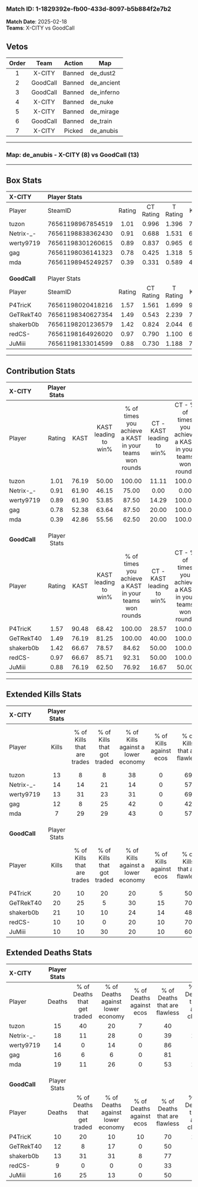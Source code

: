 ### Match ID: 1-1829392e-fb00-433d-8097-b5b884f2e7b2  
**Match Date**: 2025-02-18  
**Teams**: X-CITY vs GoodCall  

## Vetos  

| Order | Team | Action | Map |
| :---: | :--: | :----: | --- |
| 1 | X-CITY | Banned | de_dust2 |
| 2 | GoodCall | Banned | de_ancient |
| 3 | GoodCall | Banned | de_inferno |
| 4 | X-CITY | Banned | de_nuke |
| 5 | X-CITY | Banned | de_mirage |
| 6 | GoodCall | Banned | de_train |
| 7 | X-CITY | Picked | de_anubis |

---  

### **Map**: de_anubis - X-CITY (8) vs GoodCall (13)  
---  

## Box Stats  

| **X-CITY**   | Player Stats      |        |           |          |       |       |       |         |        |      |     |
| :- | :- | :-: | :-: | :-: | :-: | :-: | :-: | :-: | :-: | :-: | :-: |
| Player       | SteamID           | Rating | CT Rating | T Rating | KAST  |  ADR  | Kills | Assists | Deaths | K/D  | HS% |
| tuzon        | 76561198967854519 |  1.01  |   0.996   |  1.396   | 76.19 | 69.9  |  13   |    4    |   15   | 0.87 | 53  |
| Netrix-_-    | 76561198838362430 |  0.91  |   0.688   |  1.531   | 61.90 | 83.4  |  14   |    3    |   18   | 0.78 | 78  |
| werty9719    | 76561198301260615 |  0.89  |   0.837   |  0.965   | 61.90 | 55.7  |  13   |    4    |   14   | 0.93 | 23  |
| gag          | 76561198036141323 |  0.78  |   0.425   |  1.318   | 52.38 | 73.8  |  12   |    3    |   16   | 0.75 | 75  |
| mda          | 76561198945249257 |  0.39  |   0.331   |  0.589   | 42.86 | 59.9  |   7   |    4    |   19   | 0.37 | 71  |
|              |                   |        |           |          |       |       |       |         |        |      |     |
|              |                   |        |           |          |       |       |       |         |        |      |     |
|              |                   |        |           |          |       |       |       |         |        |      |     |
| **GoodCall** | Player Stats      |        |           |          |       |       |       |         |        |      |     |
| Player       | SteamID           | Rating | CT Rating | T Rating | KAST  |  ADR  | Kills | Assists | Deaths | K/D  | HS% |
| P4TricK      | 76561198020418216 |  1.57  |   1.561   |  1.699   | 90.48 | 83.5  |  20   |    3    |   10   | 2.00 | 55  |
| GeTRekT40    | 76561198340627354 |  1.49  |   0.543   |  2.239   | 76.19 | 103.5 |  20   |    4    |   12   | 1.67 | 55  |
| shakerb0b    | 76561198201236579 |  1.42  |   0.824   |  2.044   | 66.67 | 101.5 |  21   |    2    |   13   | 1.62 | 71  |
| redCS-       | 76561198164926020 |  0.97  |   0.790   |  1.100   | 66.67 | 65.8  |  10   |    5    |   9    | 1.11 | 20  |
| JuMiii       | 76561198133014599 |  0.88  |   0.730   |  1.188   | 76.19 | 65.8  |  10   |   10    |   16   | 0.63 | 20  |
---  

## Contribution Stats  

| **X-CITY**   | Player Stats |       |                      |                                                        |                           |                                                             |                          |                                                            |
| :- | :-: | :-: | :-: | :-: | :-: | :-: | :-: | :-: |
| Player       |    Rating    | KAST  | KAST leading to win% | % of times you achieve a KAST in your teams won rounds | CT - KAST leading to win% | CT - % of times you achieve a KAST in your teams won rounds | T - KAST leading to win% | T - % of times you achieve a KAST in your teams won rounds |
| tuzon        |     1.01     | 76.19 |        50.00         |                         100.00                         |           11.11           |                           100.00                            |          100.00          |                           100.00                           |
| Netrix-_-    |     0.91     | 61.90 |        46.15         |                         75.00                          |           0.00            |                            0.00                             |          85.71           |                           85.71                            |
| werty9719    |     0.89     | 61.90 |        53.85         |                         87.50                          |           14.29           |                           100.00                            |          100.00          |                           85.71                            |
| gag          |     0.78     | 52.38 |        63.64         |                         87.50                          |           20.00           |                           100.00                            |          100.00          |                           85.71                            |
| mda          |     0.39     | 42.86 |        55.56         |                         62.50                          |           20.00           |                           100.00                            |          100.00          |                           57.14                            |
|              |              |       |                      |                                                        |                           |                                                             |                          |                                                            |
|              |              |       |                      |                                                        |                           |                                                             |                          |                                                            |
|              |              |       |                      |                                                        |                           |                                                             |                          |                                                            |
| **GoodCall** | Player Stats |       |                      |                                                        |                           |                                                             |                          |                                                            |
| Player       |    Rating    | KAST  | KAST leading to win% | % of times you achieve a KAST in your teams won rounds | CT - KAST leading to win% | CT - % of times you achieve a KAST in your teams won rounds | T - KAST leading to win% | T - % of times you achieve a KAST in your teams won rounds |
| P4TricK      |     1.57     | 90.48 |        68.42         |                         100.00                         |           28.57           |                           100.00                            |          91.67           |                           100.00                           |
| GeTRekT40    |     1.49     | 76.19 |        81.25         |                         100.00                         |           40.00           |                           100.00                            |          100.00          |                           100.00                           |
| shakerb0b    |     1.42     | 66.67 |        78.57         |                         84.62                          |           50.00           |                           100.00                            |          90.00           |                           81.82                            |
| redCS-       |     0.97     | 66.67 |        85.71         |                         92.31                          |           50.00           |                           100.00                            |          100.00          |                           90.91                            |
| JuMiii       |     0.88     | 76.19 |        62.50         |                         76.92                          |           16.67           |                            50.00                            |          90.00           |                           81.82                            |
---  

## Extended Kills Stats  

| **X-CITY**   | Player Stats |                            |                            |                                    |                         |                              |                                 |                                       |                    |           |
| :- | :-: | :-: | :-: | :-: | :-: | :-: | :-: | :-: | :-: | :-: |
| Player       |    Kills     | % of Kills that are trades | % of Kills that got traded | % of Kills against a lower economy | % of Kills against ecos | % of Kills that are flawless | % of Kills that are close duels | % of Kills that are assisted by flash | Pistol Round Kills | AWP Kills |
| tuzon        |      13      |             8              |             8              |                 38                 |            0            |              69              |                0                |                   0                   |         1          |     0     |
| Netrix-_-    |      14      |             14             |             21             |                 14                 |            0            |              57              |                7                |                   7                   |         5          |     0     |
| werty9719    |      13      |             31             |             23             |                 31                 |            0            |              69              |                0                |                   0                   |         2          |     5     |
| gag          |      12      |             8              |             25             |                 42                 |            0            |              42              |                0                |                   8                   |         1          |     0     |
| mda          |      7       |             29             |             29             |                 43                 |            0            |              57              |               14                |                  14                   |         0          |     0     |
|              |              |                            |                            |                                    |                         |                              |                                 |                                       |                    |           |
|              |              |                            |                            |                                    |                         |                              |                                 |                                       |                    |           |
|              |              |                            |                            |                                    |                         |                              |                                 |                                       |                    |           |
| **GoodCall** | Player Stats |                            |                            |                                    |                         |                              |                                 |                                       |                    |           |
| Player       |    Kills     | % of Kills that are trades | % of Kills that got traded | % of Kills against a lower economy | % of Kills against ecos | % of Kills that are flawless | % of Kills that are close duels | % of Kills that are assisted by flash | Pistol Round Kills | AWP Kills |
| P4TricK      |      20      |             10             |             20             |                 20                 |            5            |              50              |                5                |                   0                   |         0          |     0     |
| GeTRekT40    |      20      |             25             |             5              |                 30                 |           15            |              70              |                5                |                   0                   |         4          |     0     |
| shakerb0b    |      21      |             10             |             10             |                 24                 |           14            |              48              |                5                |                   5                   |         1          |     0     |
| redCS-       |      10      |             10             |             0              |                 20                 |           10            |              70              |                0                |                   0                   |         0          |     4     |
| JuMiii       |      10      |             10             |             30             |                 20                 |           10            |              60              |               30                |                   0                   |         0          |     0     |
## Extended Deaths Stats  

| **X-CITY**   | Player Stats |                             |                                   |                          |                               |                            |                           |               |
| :- | :-: | :-: | :-: | :-: | :-: | :-: | :-: | :-: |
| Player       |    Deaths    | % of Deaths that get traded | % of Deaths against lower economy | % of Deaths against ecos | % of Deaths that are flawless | % of Deaths that are close | % of Deaths while blinded | Deaths to AWP |
| tuzon        |      15      |             40              |                20                 |            7             |              40               |             7              |             7             |       1       |
| Netrix-_-    |      18      |             11              |                28                 |            0             |              39               |             11             |             0             |       2       |
| werty9719    |      14      |              0              |                14                 |            0             |              86               |             0              |             0             |       0       |
| gag          |      16      |              6              |                 6                 |            0             |              81               |             6              |             0             |       0       |
| mda          |      19      |             11              |                26                 |            0             |              53               |             11             |             0             |       1       |
|              |              |                             |                                   |                          |                               |                            |                           |               |
|              |              |                             |                                   |                          |                               |                            |                           |               |
|              |              |                             |                                   |                          |                               |                            |                           |               |
| **GoodCall** | Player Stats |                             |                                   |                          |                               |                            |                           |               |
| Player       |    Deaths    | % of Deaths that get traded | % of Deaths against lower economy | % of Deaths against ecos | % of Deaths that are flawless | % of Deaths that are close | % of Deaths while blinded | Deaths to AWP |
| P4TricK      |      10      |             20              |                10                 |            10            |              70               |             10             |             0             |       2       |
| GeTRekT40    |      12      |              8              |                17                 |            0             |              50               |             0              |            17             |       0       |
| shakerb0b    |      13      |             31              |                31                 |            8             |              77               |             8              |             8             |       1       |
| redCS-       |      9       |              0              |                 0                 |            0             |              33               |             0              |             0             |       1       |
| JuMiii       |      16      |             25              |                13                 |            0             |              50               |             0              |             0             |       1       |
